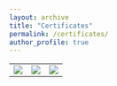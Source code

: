 ```yaml
---
layout: archive
title: "Certificates"
permalink: /certificates/
author_profile: true
---
```


| | | |
|:-------------------------:|:-------------------------:|:-------------------------:|
| <a img src="https://drive.google.com/file/d/1SuaJ0b2P5EgZkDH_D8b4AQpKMd0qZIxT/view" target="_blank"><img src="https://drive.google.com/file/d/1SuaJ0b2P5EgZkDH_D8b4AQpKMd0qZIxT/view" /></a> | <a href="/images/certificate-02.png" target="_blank"><img src="/images/certificate-02.png" /></a> | <a href="/images/certificate-03.png" target="_blank"><img src="/images/certificate-03.png" /></a> |
